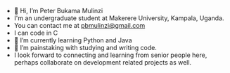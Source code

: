 - 👋 Hi, I’m Peter Bukama Mulinzi
- I'm an undergraduate student at Makerere University, Kampala, Uganda.
- You can contact me at pbmulinzi@gmail.com
- I can code in C
- 🌱 I’m currently learning Python and Java
- 💞️ I’m painstaking with studying and writing code.
- I look forward to connecting and learning from senior people here, perhaps collaborate on development related projects as well.

<!---
pbmulinzi/pbmulinzi is a ✨ special ✨ repository because its `README.md` (this file) appears on your GitHub profile.
You can click the Preview link to take a look at your changes.
--->
